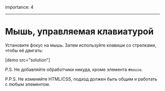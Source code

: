 importance: 4

---

# Мышь, управляемая клавиатурой

Установите фокус на мышь. Затем используйте клавиши со стрелками, чтобы её двигать:

[demo src="solution"]

P.S. Не добавляйте обработчики никуда, кроме элемента `#mouse`.

P.P.S. Не изменяйте HTML/CSS, подход должен быть общим и работать с любым элементом.
